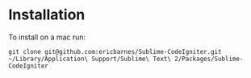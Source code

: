# Installation

To install on a mac run:

	git clone git@github.com:ericbarnes/Sublime-CodeIgniter.git ~/Library/Application\ Support/Sublime\ Text\ 2/Packages/Sublime-CodeIgniter


